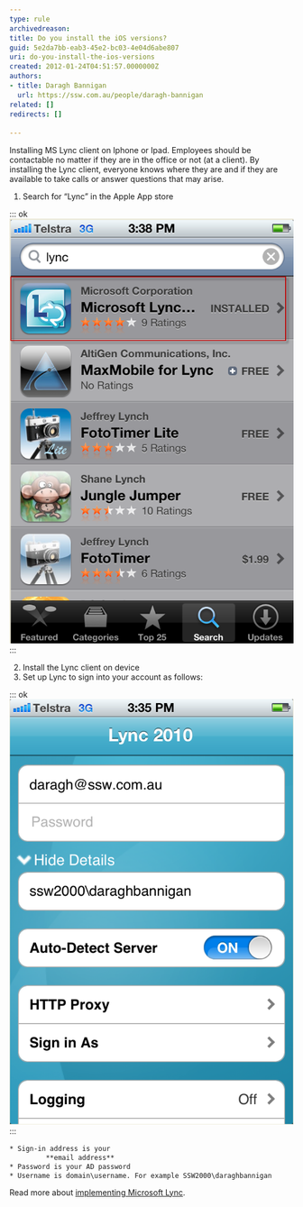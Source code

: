 ```yaml
---
type: rule
archivedreason: 
title: Do you install the iOS versions?
guid: 5e2da7bb-eab3-45e2-bc03-4e04d6abe807
uri: do-you-install-the-ios-versions
created: 2012-01-24T04:51:57.0000000Z
authors:
- title: Daragh Bannigan
  url: https://ssw.com.au/people/daragh-bannigan
related: []
redirects: []

---
```


Installing MS Lync client on Iphone or Ipad. Employees should be contactable no matter if they are in the office or not  (at a client). By installing the Lync client, everyone knows where they are and if they are available to take calls or answer questions that may arise. 
<!--endintro-->

1. Search for “Lync” in the Apple App store 
      

::: ok  
![Figure: Search for Lync application in App store.](Lync1.png)  
:::

2. Install the Lync client on device
3. Set up Lync to sign into your account as follows: 
      

::: ok  
![Figure: you just need to enter 3 fields](Lync2.png)  
:::

    * Sign-in address is your 
             **email address**
    * Password is your AD password
    * Username is domain\username. For example SSW2000\daraghbannigan


Read more about     [implementing Microsoft Lync](http://www.ssw.com.au/ssw/Consulting/Lync.aspx).

